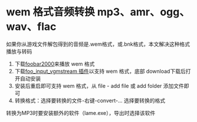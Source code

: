 # wem 格式音频转换 mp3、amr、ogg、wav、flac

如果你从游戏文件解包得到的音频是.wem格式，或.bnk格式，本文解决这种格式播放与转码

1. 下载[foobar2000](https://www.foobar2000.org/download)来播放 wem 格式
2. 下载[foo_input_vgmstream 插件](https://www.foobar2000.org/components/view/foo_input_vgmstream)以支持 wem 格式，底部 download下载后打开自动安装
3. 安装后重启即可支持 wem 格式，从 file - add file 或 add folder 添加文件即可
4. 转换格式：选择要转换的文件-右键-convert-... 选择要转换的格式

转换为MP3时要安装额外的软件（lame.exe），导出时选择该软件